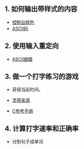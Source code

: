## 1. 如何输出带样式的内容


- [控制台颜色](https://misc.flogisoft.com/bash/tip_colors_and_formatting)
- [ASCII码](https://web.cs.dal.ca/~zyu/ascii.html)


## 2. 使用输入重定向

- [ASCII蝴蝶](http://ascii.co.uk/art/butterfly)


## 3. 做一个打字练习的游戏

- 获得当前时间。

- [灵感来源](https://www.typingbolt.com/)
- [C参考手册](https://zh.cppreference.com/w/c)


## 4. 计算打字速率和正确率

- 分割句子成单词

